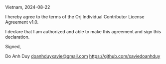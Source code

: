 Vietnam, 2024-08-22

I hereby agree to the terms of the Orj Individual Contributor License
Agreement v1.0.

I declare that I am authorized and able to make this agreement and sign this
declaration.

Signed,

Do Anh Duy doanhduyxavie@gmail.com https://github.com/xaviedoanhduy
